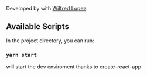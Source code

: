 Developed by with [Wilfred Lopez](https://wilfredlopez.net).

## Available Scripts

In the project directory, you can run:

### `yarn start`

will start the dev enviroment thanks to create-react-app
